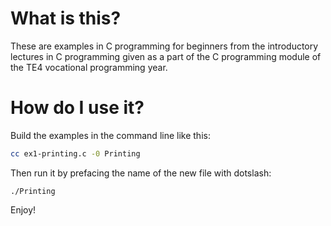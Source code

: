 # What is this?

These are examples in C programming for beginners from the introductory lectures in C programming given as a part of the C programming module of the TE4 vocational programming year.

# How do I use it?

Build the examples in the command line like this:

```.sh
cc ex1-printing.c -0 Printing
```

Then run it by prefacing the name of the new file with dotslash:

```
./Printing
```

Enjoy!